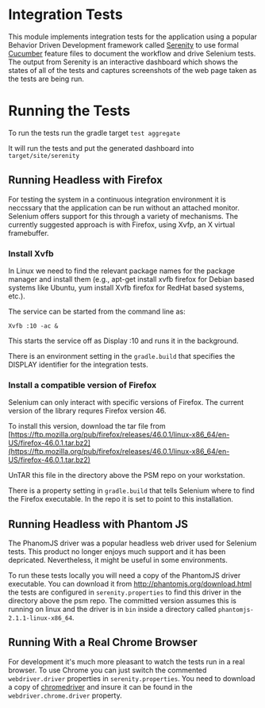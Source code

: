 #  Integration Tests
This module implements integration tests for the application using a popular Behavior Driven Development framework called [Serenity](http://www.thucydides.info/#/whatisserenity) to use formal [Cucumber](https://cucumber.io/) feature files to document the workflow and drive Selenium tests. The output from Serenity is an interactive dashboard which shows the states of all of the tests and captures screenshots of the web page taken as the tests are being run.

# Running the Tests
To run the tests run the gradle target `test aggregate`

It will run the tests and put the generated dashboard into `target/site/serenity`

## Running Headless with Firefox
For testing the system in a continuous integration environment it is neccssary
that the application can be run without an attached monitor. Selenium offers
support for this through a variety of mechanisms.  The currently suggested
approach is with Firefox, using Xvfp, an X virtual framebuffer.

### Install Xvfb
In Linux we need to find the relevant package names for the package manager and install them (e.g., apt-get install xvfb firefox for Debian based systems like Ubuntu, yum install Xvfb firefox for RedHat based systems, etc.).

The service can be started from the command line as:

  `Xvfb :10 -ac &`

This starts the service off as Display :10 and runs it in the background.

There is an environment setting in the `gradle.build` that specifies the DISPLAY
identifier for the integration tests.

### Install a compatible version of Firefox
Selenium can only interact with specific versions of Firefox. The current version
of the library requres Firefox version 46.

To install this version, download the tar file from [https://ftp.mozilla.org/pub/firefox/releases/46.0.1/linux-x86_64/en-US/firefox-46.0.1.tar.bz2](https://ftp.mozilla.org/pub/firefox/releases/46.0.1/linux-x86_64/en-US/firefox-46.0.1.tar.bz2)

UnTAR this file in the directory above the PSM repo on your workstation.

There is a property setting in `gradle.build` that tells Selenium where to find
the Firefox executable. In the repo it is set to point to this installation.

## Running Headless with Phantom JS
The PhanomJS driver was a popular headless web driver used for Selenium tests.
This product no longer enjoys much support and it has been depricated. Nevertheless, it might be useful in some environments.

To run these tests locally you will need a copy of the PhantomJS driver executable. You can download it from http://phantomjs.org/download.html the tests are configured in `serenity.properties` to find this driver in the directory above the psm repo. The committed version assumes this is running on linux and the driver is in `bin` inside a directory called `phantomjs-2.1.1-linux-x86_64`.

## Running With a Real Chrome Browser
For development it's much more pleasant to watch the tests run in a real browser. To use Chrome you can just switch the commented `webdriver.driver` properties in `serenity.properties`. You need to download a copy of [chromedriver](https://sites.google.com/a/chromium.org/chromedriver/downloads) and insure it can be found in the `webdriver.chrome.driver` property.
